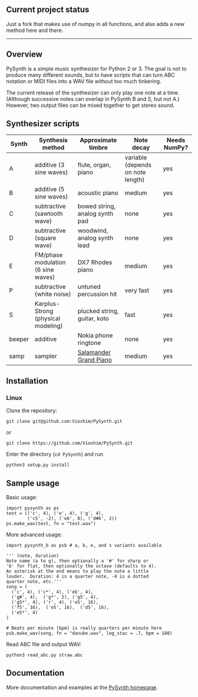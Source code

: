 ## Current project status

Just a fork that makes use of numpy in all functions, and also adds a new method here and there.

---

## Overview

PySynth is a simple music synthesizer for Python 2 or 3. The goal is not to produce many different sounds, but to have scripts that can turn ABC notation or MIDI files into a WAV file without too much tinkering.

The current release of the synthesizer can only play one note at a time. (Although successive notes can overlap in PySynth B and S, but not A.) However, two output files can be mixed together to get stereo sound.

## Synthesizer scripts

| Synth  | Synthesis method                   | Approximate timbre             | Note decay                        | Needs NumPy? |
| ------ | ---------------------------------- | ------------------------------ | --------------------------------- | ------------ |
| A      | additive (3 sine waves)            | flute, organ, piano            | variable (depends on note length) | yes          |
| B      | additive (5 sine waves)            | acoustic piano                 | medium                            | yes          |
| C      | subtractive (sawtooth wave)        | bowed string, analog synth pad | none                              | yes          |
| D      | subtractive (square wave)          | woodwind, analog synth lead    | none                              | yes          |
| E      | FM/phase modulation (6 sine waves) | DX7 Rhodes piano               | medium                            | yes          |
| P      | subtractive (white noise)          | untuned percussion hit         | very fast                         | yes          |
| S      | Karplus-Strong (physical modeling) | plucked string, guitar, koto   | fast                              | yes          |
| beeper | additive                           | Nokia phone ringtone           | none                              | yes          |
| samp   | sampler                            | [Salamander Grand Piano][3]    | medium                            | yes          |

## Installation

### Linux

Clone the repository:

`git clone git@github.com:Vioshim/PySynth.git`

or

`git clone https://github.com/Vioshim/PySynth.git`

Enter the directory (`cd PySynth`) and run

`python3 setup.py install`

## Sample usage

Basic usage:

```python3
import pysynth as ps
test = (('c', 4), ('e', 4), ('g', 4),
		('c5', -2), ('e6', 8), ('d#6', 2))
ps.make_wav(test, fn = "test.wav")
```

More advanced usage:

```python3
import pysynth_b as psb # a, b, e, and s variants available

''' (note, duration)
Note name (a to g), then optionally a '#' for sharp or
'b' for flat, then optionally the octave (defaults to 4).
An asterisk at the end means to play the note a little
louder.  Duration: 4 is a quarter note, -4 is a dotted
quarter note, etc.'''
song = (
  ('c', 4), ('c*', 4), ('eb', 4),
  ('g#', 4),  ('g*', 2), ('g5', 4),
  ('g5*', 4), ('r', 4), ('e5', 16),
  ('f5', 16),  ('e5', 16),  ('d5', 16),
  ('e5*', 4)
)

# Beats per minute (bpm) is really quarters per minute here
psb.make_wav(song, fn = "danube.wav", leg_stac = .7, bpm = 180)
```

Read ABC file and output WAV:

`python3 read_abc.py straw.abc`

## Documentation

More documentation and examples at the [PySynth homepage][1].

[1]: http://mdoege.github.io/PySynth/
[2]: http://numpy.scipy.org/
[3]: http://freepats.zenvoid.org/Piano/acoustic-grand-piano.html
